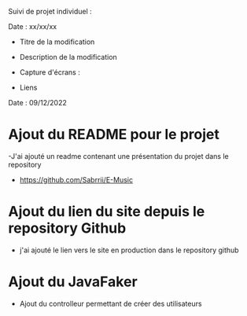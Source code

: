 Suivi de projet individuel :

Date : xx/xx/xx

- Titre de la modification

- Description de la modification

- Capture d'écrans :

- Liens



Date : 09/12/2022

# Ajout du README pour le projet

-J'ai ajouté un readme contenant une présentation du projet  dans le repository

- https://github.com/Sabrrii/E-Music


# Ajout du lien du site depuis le repository Github

- j'ai ajouté le lien vers le site en production dans le repository github

# Ajout du JavaFaker 

- Ajout du controlleur permettant de créer des utilisateurs 
